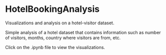 # HotelBookingAnalysis
Visualizations and analysis on a hotel-visitor dataset. 

Simple analysis of a hotel dataset that contains information such as number of visitors, months, country where visitors are from, etc. 

Click on the .ipynb file to view the visualizations.
